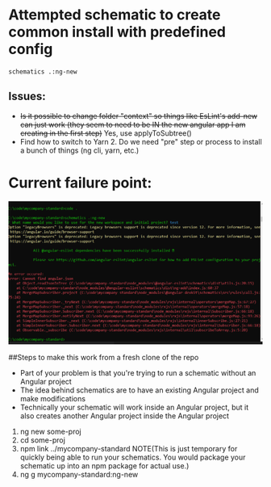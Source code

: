 # Attempted schematic to create common install with predefined config

```
schematics .:ng-new
```
 

 ## Issues:
 - ~~Is it possible to change folder "context" so things like EsLint's add-new can just work (they seem to need to be IN the new angular app I am creating in the first step)~~ Yes, use applyToSubtree()
 - Find how to switch to Yarn 2. Do we need "pre" step or process to install a bunch of things (ng cli, yarn, etc.)


 # Current failure point: 

![Fails on EsLint](eslint-failure.PNG)


##Steps to make this work from a fresh clone of the repo

- Part of your problem is that you're trying to run a schematic without an Angular project
- The idea behind schematics are to have an existing Angular project and make modifications
- Technically your schematic will work inside an Angular project, but it also creates another Angular project inside the Angular project

1. ng new some-proj
2. cd some-proj
3. npm link ../mycompany-standard      NOTE(This is just temporary for quickly being able to run your schematics. You would package your schematic up into an npm package for actual use.)
4. ng g mycompany-standard:ng-new
